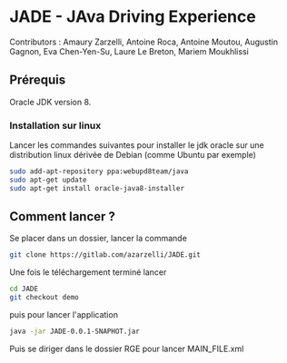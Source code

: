 # JADE - JAva Driving Experience

Contributors : Amaury Zarzelli, Antoine Roca, Antoine Moutou, Augustin Gagnon, Eva Chen-Yen-Su, Laure Le Breton, Mariem Moukhlissi

## Prérequis
Oracle JDK version 8.
### Installation sur linux
Lancer les commandes suivantes pour installer le jdk oracle sur une distribution linux dérivée de Debian (comme Ubuntu par exemple)
```sh
sudo add-apt-repository ppa:webupd8team/java
sudo apt-get update
sudo apt-get install oracle-java8-installer
```

## Comment lancer ?

Se placer dans un dossier, lancer la commande 
```sh
git clone https://gitlab.com/azarzelli/JADE.git
```

Une fois le téléchargement terminé lancer
```sh
cd JADE
git checkout demo
```
puis pour lancer l'application
```sh
java -jar JADE-0.0.1-SNAPHOT.jar
```

Puis se diriger dans le dossier RGE pour lancer MAIN_FILE.xml
